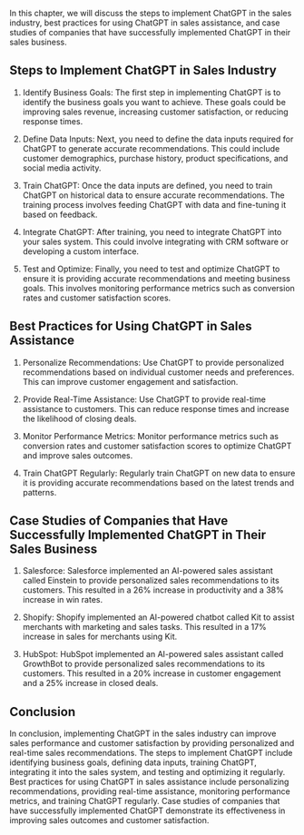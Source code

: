 
In this chapter, we will discuss the steps to implement ChatGPT in the sales industry, best practices for using ChatGPT in sales assistance, and case studies of companies that have successfully implemented ChatGPT in their sales business.

Steps to Implement ChatGPT in Sales Industry
--------------------------------------------

1. Identify Business Goals: The first step in implementing ChatGPT is to identify the business goals you want to achieve. These goals could be improving sales revenue, increasing customer satisfaction, or reducing response times.

2. Define Data Inputs: Next, you need to define the data inputs required for ChatGPT to generate accurate recommendations. This could include customer demographics, purchase history, product specifications, and social media activity.

3. Train ChatGPT: Once the data inputs are defined, you need to train ChatGPT on historical data to ensure accurate recommendations. The training process involves feeding ChatGPT with data and fine-tuning it based on feedback.

4. Integrate ChatGPT: After training, you need to integrate ChatGPT into your sales system. This could involve integrating with CRM software or developing a custom interface.

5. Test and Optimize: Finally, you need to test and optimize ChatGPT to ensure it is providing accurate recommendations and meeting business goals. This involves monitoring performance metrics such as conversion rates and customer satisfaction scores.

Best Practices for Using ChatGPT in Sales Assistance
----------------------------------------------------

1. Personalize Recommendations: Use ChatGPT to provide personalized recommendations based on individual customer needs and preferences. This can improve customer engagement and satisfaction.

2. Provide Real-Time Assistance: Use ChatGPT to provide real-time assistance to customers. This can reduce response times and increase the likelihood of closing deals.

3. Monitor Performance Metrics: Monitor performance metrics such as conversion rates and customer satisfaction scores to optimize ChatGPT and improve sales outcomes.

4. Train ChatGPT Regularly: Regularly train ChatGPT on new data to ensure it is providing accurate recommendations based on the latest trends and patterns.

Case Studies of Companies that Have Successfully Implemented ChatGPT in Their Sales Business
--------------------------------------------------------------------------------------------

1. Salesforce: Salesforce implemented an AI-powered sales assistant called Einstein to provide personalized sales recommendations to its customers. This resulted in a 26% increase in productivity and a 38% increase in win rates.

2. Shopify: Shopify implemented an AI-powered chatbot called Kit to assist merchants with marketing and sales tasks. This resulted in a 17% increase in sales for merchants using Kit.

3. HubSpot: HubSpot implemented an AI-powered sales assistant called GrowthBot to provide personalized sales recommendations to its customers. This resulted in a 20% increase in customer engagement and a 25% increase in closed deals.

Conclusion
----------

In conclusion, implementing ChatGPT in the sales industry can improve sales performance and customer satisfaction by providing personalized and real-time sales recommendations. The steps to implement ChatGPT include identifying business goals, defining data inputs, training ChatGPT, integrating it into the sales system, and testing and optimizing it regularly. Best practices for using ChatGPT in sales assistance include personalizing recommendations, providing real-time assistance, monitoring performance metrics, and training ChatGPT regularly. Case studies of companies that have successfully implemented ChatGPT demonstrate its effectiveness in improving sales outcomes and customer satisfaction.
